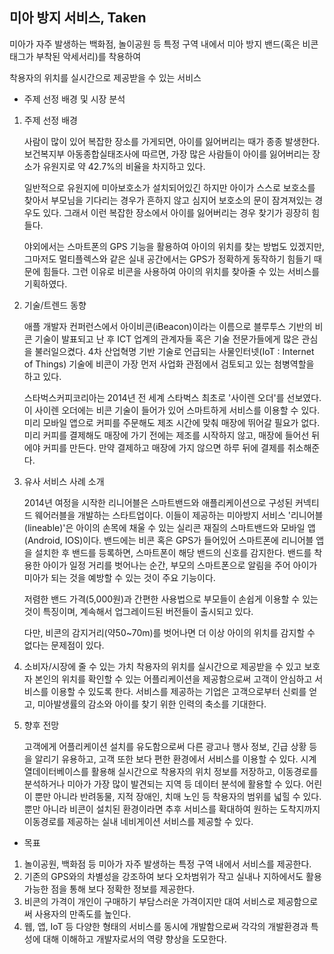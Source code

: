 ## 미아 방지 서비스, Taken

미아가 자주 발생하는 백화점, 놀이공원 등 특정 구역 내에서 미아 방지 밴드(혹은 비콘 태그가 부착된 악세서리)를 착용하여 

착용자의 위치를 실시간으로 제공받을 수 있는 서비스



- 주제 선정 배경 및 시장 분석

1. 주제 선정 배경

   사람이 많이 있어 복잡한 장소를 가게되면, 아이를 잃어버리는 때가 종종 발생한다. 보건복지부 아동종합실태조사에 따르면, 가장 많은 사람들이 아이를 잃어버리는 장소가 유원지로 약 42.7%의 비율을 차지하고 있다.

   일반적으로 유원지에 미아보호소가 설치되어있긴 하지만 아이가 스스로 보호소를 찾아서 부모님을 기다리는 경우가 흔하지 않고 심지어 보호소의 문이 잠겨져있는 경우도 있다. 그래서 이런 복잡한 장소에서 아이를 잃어버리는 경우 찾기가 굉장히 힘들다.

   야외에서는 스마트폰의 GPS 기능을 활용하여 아이의 위치를 찾는 방법도 있겠지만, 그마저도 멀티플렉스와 같은 실내 공간에서는 GPS가 정확하게 동작하기 힘들기 때문에 힘들다. 그런 이유로 비콘을 사용하여 아이의 위치를 찾아줄 수 있는 서비스를 기획하였다.

   

2. 기술/트렌드 동향

   애플 개발자 컨퍼런스에서 아이비콘(iBeacon)이라는 이름으로 블루투스 기반의 비콘 기술이 발표되고 난 후 ICT 업계의 관계자들 혹은 기술 전문가들에게 많은 관심을 불러일으켰다. 4차 산업혁명 기반 기술로 언급되는 사물인터넷(IoT : Internet of Things) 기술에 비콘이 가장 먼저 사업화 관점에서 검토되고 있는 첨병역할을 하고 있다.

   스타벅스커피코리아는 2014년 전 세계 스타벅스 최초로 '사이렌 오더'를 선보였다. 이 사이렌 오더에는 비콘 기술이 들어가 있어 스마트하게 서비스를 이용할 수 있다. 미리 모바일 앱으로 커피를 주문해도 제조 시간에 맞춰 매장에 뛰어갈 필요가 없다. 미리 커피를 결제해도 매장에 가기 전에는 제조를 시작하지 않고, 매장에 들어선 뒤에야 커피를 만든다. 만약 결제하고 매장에 가지 않으면 하루 뒤에 결제를 취소해준다.

   

3. 유사 서비스 사례 소개

   2014년 여정을 시작한 리니어블은 스마트밴드와 애플리케이션으로 구성된 커넥티드 웨어러블을 개발하는 스타트업이다. 이들이 제공하는 미아방지 서비스 '리니어블(lineable)'은 아이의 손목에 채울 수 있는 실리콘 재질의 스마트밴드와 모바일 앱(Android, IOS)이다. 밴드에는 비콘 혹은 GPS가 들어있어 스마트폰에 리니어블 앱을 설치한 후 밴드를 등록하면, 스마트폰이 해당 밴드의 신호를 감지한다. 밴드를 착용한 아이가 일정 거리를 벗어나는 순간, 부모의 스마트폰으로 알림을 주어 아이가 미아가 되는 것을 예방할 수 있는 것이 주요 기능이다.

   저렴한 밴드 가격(5,000원)과 간편한 사용법으로 부모들이 손쉽게 이용할 수 있는 것이 특징이며, 계속해서 업그레이드된 버전들이 출시되고 있다.

   다만, 비콘의 감지거리(약50~70m)를 벗어나면 더 이상 아이의 위치를 감지할 수 없다는 문제점이 있다.

   

4. 소비자/시장에 줄 수 있는 가치 착용자의 위치를 실시간으로 제공받을 수 있고 보호자 본인의 위치를 확인할 수 있는 어플리케이션을 제공함으로써 고객이 안심하고 서비스를 이용할 수 있도록 한다. 서비스를 제공하는 기업은 고객으로부터 신뢰를 얻고, 미아발생률의 감소와 아이를 찾기 위한 인력의 축소를 기대한다.
   

5. 향후 전망

   고객에게 어플리케이션 설치를 유도함으로써 다른 광고나 행사 정보, 긴급 상황 등을 알리기 유용하고, 고객 또한 보다 편한 환경에서 서비스를 이용할 수 있다. 시계열데이터베이스를 활용해 실시간으로 착용자의 위치 정보를 저장하고, 이동경로를 분석하거나 미아가 가장 많이 발견되는 지역 등 데이터 분석에 활용할 수 있다. 어린이 뿐만 아니라 반려동물, 지적 장애인, 치매 노인 등 착용자의 범위를 넓힐 수 있다. 뿐만 아니라 비콘이 설치된 환경이라면 추후 서비스를 확대하여 원하는 도착지까지 이동경로를 제공하는 실내 네비게이션 서비스를 제공할 수 있다.

   

- 목표

1. 놀이공원, 백화점 등 미아가 자주 발생하는 특정 구역 내에서 서비스를 제공한다.
2. 기존의 GPS와의 차별성을 강조하여 보다 오차범위가 작고 실내나 지하에서도 활용가능한 점을 통해 보다 정확한 정보를 제공한다.
3. 비콘의 가격이 개인이 구매하기 부담스러운 가격이지만 대여 서비스로 제공함으로써 사용자의 만족도를 높인다.
4. 웹, 앱, IoT 등 다양한 형태의 서비스를 동시에 개발함으로써 각각의 개발환경과 특성에 대해 이해하고 개발자로서의 역량 향상을 도모한다.